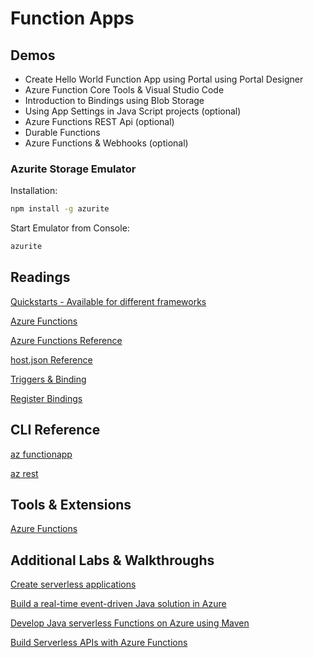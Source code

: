 # Function Apps

## Demos

-   Create Hello World Function App using Portal using Portal Designer
-   Azure Function Core Tools & Visual Studio Code
-   Introduction to Bindings using Blob Storage
-   Using App Settings in Java Script projects (optional)
-   Azure Functions REST Api  (optional)
-   Durable Functions
-   Azure Functions & Webhooks (optional)

### Azurite Storage Emulator

Installation:

```bash
npm install -g azurite
```

Start Emulator from Console:

```bash
azurite
```

## Readings

[Quickstarts - Available for different frameworks](https://docs.microsoft.com/en-us/azure/azure-functions/create-first-function-vs-code-java)

[Azure Functions](https://docs.microsoft.com/en-us/azure/azure-functions/functions-overview)

[Azure Functions Reference](https://docs.microsoft.com/en-gb/azure/azure-functions/functions-reference)

[host.json Reference](https://docs.microsoft.com/en-us/azure/azure-functions/functions-host-json)

[Triggers & Binding](https://docs.microsoft.com/en-us/azure/azure-functions/functions-triggers-bindings)

[Register Bindings](https://docs.microsoft.com/en-us/azure/azure-functions/functions-bindings-register)

## CLI Reference

[az functionapp](https://docs.microsoft.com/en-us/cli/azure/functionapp?view=azure-cli-latest)

[az rest](https://docs.microsoft.com/en-us/cli/azure/reference-index?view=azure-cli-latest#az_rest)

## Tools & Extensions

[Azure Functions](https://marketplace.visualstudio.com/items?itemName=ms-azuretools.vscode-azurefunctions)

## Additional Labs & Walkthroughs

[Create serverless applications](https://docs.microsoft.com/en-us/learn/paths/create-serverless-applications/)

[Build a real-time event-driven Java solution in Azure](https://docs.microsoft.com/en-us/learn/modules/deploy-real-time-event-driven-app/?WT.mc_id=java-11777-judubois&source=learn)

[Develop Java serverless Functions on Azure using Maven](https://docs.microsoft.com/en-us/learn/modules/develop-azure-functions-app-with-maven-plugin/?WT.mc_id=java-11777-judubois&source=learn)

[Build Serverless APIs with Azure Functions](https://docs.microsoft.com/en-us/learn/modules/build-api-azure-functions/)
